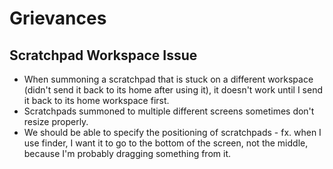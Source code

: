 # Grievances

## Scratchpad Workspace Issue

- When summoning a scratchpad that is stuck on a different workspace (didn't send it back to its home after using it), it doesn't work until I send it back to its home workspace first.
- Scratchpads summoned to multiple different screens sometimes don't resize properly.
- We should be able to specify the positioning of scratchpads - fx. when I use finder, I want it to go to the bottom of the screen, not the middle, because I'm probably dragging something from it.

